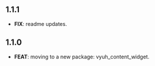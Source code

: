 ## 1.1.1

 - **FIX**: readme updates.

## 1.1.0

 - **FEAT**: moving to a new package: vyuh_content_widget.


